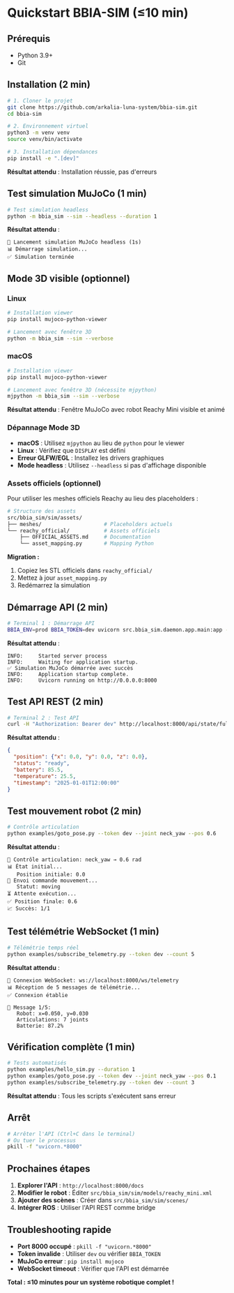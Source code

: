 # Quickstart BBIA-SIM (≤10 min)

## Prérequis
- Python 3.9+
- Git

## Installation (2 min)

```bash
# 1. Cloner le projet
git clone https://github.com/arkalia-luna-system/bbia-sim.git
cd bbia-sim

# 2. Environnement virtuel
python3 -m venv venv
source venv/bin/activate

# 3. Installation dépendances
pip install -e ".[dev]"
```

**Résultat attendu** : Installation réussie, pas d'erreurs

## Test simulation MuJoCo (1 min)

```bash
# Test simulation headless
python -m bbia_sim --sim --headless --duration 1
```

**Résultat attendu** :
```
🚀 Lancement simulation MuJoCo headless (1s)
📊 Démarrage simulation...
✅ Simulation terminée
```

## Mode 3D visible (optionnel)

### Linux
```bash
# Installation viewer
pip install mujoco-python-viewer

# Lancement avec fenêtre 3D
python -m bbia_sim --sim --verbose
```

### macOS
```bash
# Installation viewer
pip install mujoco-python-viewer

# Lancement avec fenêtre 3D (nécessite mjpython)
mjpython -m bbia_sim --sim --verbose
```

**Résultat attendu** : Fenêtre MuJoCo avec robot Reachy Mini visible et animé

### Dépannage Mode 3D
- **macOS** : Utilisez `mjpython` au lieu de `python` pour le viewer
- **Linux** : Vérifiez que `DISPLAY` est défini
- **Erreur GLFW/EGL** : Installez les drivers graphiques
- **Mode headless** : Utilisez `--headless` si pas d'affichage disponible

### Assets officiels (optionnel)
Pour utiliser les meshes officiels Reachy au lieu des placeholders :

```bash
# Structure des assets
src/bbia_sim/sim/assets/
├── meshes/                    # Placeholders actuels
└── reachy_official/           # Assets officiels
    ├── OFFICIAL_ASSETS.md     # Documentation
    └── asset_mapping.py       # Mapping Python
```

**Migration :**
1. Copiez les STL officiels dans `reachy_official/`
2. Mettez à jour `asset_mapping.py`
3. Redémarrez la simulation

## Démarrage API (2 min)

```bash
# Terminal 1 : Démarrage API
BBIA_ENV=prod BBIA_TOKEN=dev uvicorn src.bbia_sim.daemon.app.main:app --port 8000 --timeout-keep-alive 5
```

**Résultat attendu** :
```
INFO:     Started server process
INFO:     Waiting for application startup.
✅ Simulation MuJoCo démarrée avec succès
INFO:     Application startup complete.
INFO:     Uvicorn running on http://0.0.0.0:8000
```

## Test API REST (2 min)

```bash
# Terminal 2 : Test API
curl -H "Authorization: Bearer dev" http://localhost:8000/api/state/full
```

**Résultat attendu** :
```json
{
  "position": {"x": 0.0, "y": 0.0, "z": 0.0},
  "status": "ready",
  "battery": 85.5,
  "temperature": 25.5,
  "timestamp": "2025-01-01T12:00:00"
}
```

## Test mouvement robot (2 min)

```bash
# Contrôle articulation
python examples/goto_pose.py --token dev --joint neck_yaw --pos 0.6
```

**Résultat attendu** :
```
🎯 Contrôle articulation: neck_yaw → 0.6 rad
📊 État initial...
   Position initiale: 0.0
🚀 Envoi commande mouvement...
   Statut: moving
⏳ Attente exécution...
✅ Position finale: 0.6
📈 Succès: 1/1
```

## Test télémétrie WebSocket (1 min)

```bash
# Télémétrie temps réel
python examples/subscribe_telemetry.py --token dev --count 5
```

**Résultat attendu** :
```
📡 Connexion WebSocket: ws://localhost:8000/ws/telemetry
📊 Réception de 5 messages de télémétrie...
✅ Connexion établie

📨 Message 1/5:
   Robot: x=0.050, y=0.030
   Articulations: 7 joints
   Batterie: 87.2%
```

## Vérification complète (1 min)

```bash
# Tests automatisés
python examples/hello_sim.py --duration 1
python examples/goto_pose.py --token dev --joint neck_yaw --pos 0.1
python examples/subscribe_telemetry.py --token dev --count 3
```

**Résultat attendu** : Tous les scripts s'exécutent sans erreur

## Arrêt

```bash
# Arrêter l'API (Ctrl+C dans le terminal)
# Ou tuer le processus
pkill -f "uvicorn.*8000"
```

## Prochaines étapes

1. **Explorer l'API** : `http://localhost:8000/docs`
2. **Modifier le robot** : Éditer `src/bbia_sim/sim/models/reachy_mini.xml`
3. **Ajouter des scènes** : Créer dans `src/bbia_sim/sim/scenes/`
4. **Intégrer ROS** : Utiliser l'API REST comme bridge

## Troubleshooting rapide

- **Port 8000 occupé** : `pkill -f "uvicorn.*8000"`
- **Token invalide** : Utiliser `dev` ou vérifier `BBIA_TOKEN`
- **MuJoCo erreur** : `pip install mujoco`
- **WebSocket timeout** : Vérifier que l'API est démarrée

**Total : ≤10 minutes pour un système robotique complet !**
